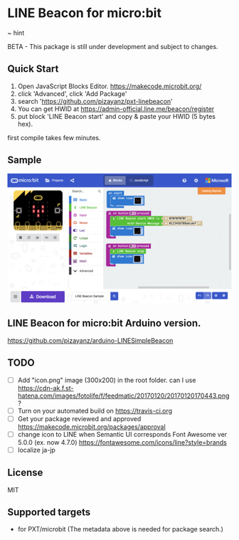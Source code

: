 # LINE Beacon for micro:bit

~ hint

BETA - This package is still under development and subject to changes.

## Quick Start

1. Open JavaScript Blocks Editor. https://makecode.microbit.org/
1. click 'Advanced', click 'Add Package'
1. search 'https://github.com/pizayanz/pxt-linebeacon'
1. You can get HWID at https://admin-official.line.me/beacon/register
1. put block 'LINE Beacon start' and copy & paste your HWID (5 bytes hex). 

first compile takes few minutes.

## Sample

![Sample](./docs/LINEBeaconSample.png "Sample")

## LINE Beacon for micro:bit Arduino version.

https://github.com/pizayanz/arduino-LINESimpleBeacon

## TODO

- [ ] Add "icon.png" image (300x200) in the root folder. can I use https://cdn-ak.f.st-hatena.com/images/fotolife/f/feedmatic/20170120/20170120170443.png ?
- [ ] Turn on your automated build on https://travis-ci.org
- [ ] Get your package reviewed and approved https://makecode.microbit.org/packages/approval
- [ ] change icon to LINE when Semantic UI corresponds Font Awesome ver 5.0.0 (ex. now 4.7.0) https://fontawesome.com/icons/line?style=brands
- [ ] localize ja-jp

## License

MIT

## Supported targets

* for PXT/microbit
(The metadata above is needed for package search.)


